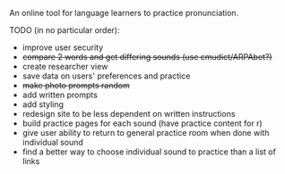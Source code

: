An online tool for language learners to practice pronunciation.

TODO (in no particular order):
- improve user security 
- ~~compare 2 words and get differing sounds (use cmudict/ARPAbet?)~~
- create researcher view 
- save data on users' preferences and practice
- ~~make photo prompts random~~
- add written prompts
- add styling
- redesign site to be less dependent on written instructions
- build practice pages for each sound (have practice content for r) 
- give user ability to return to general practice room when done with individual sound
- find a better way to choose individual sound to practice than a list of links
